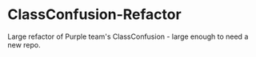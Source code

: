 # ClassConfusion-Refactor
Large refactor of Purple team's ClassConfusion - large enough to need a new repo.
